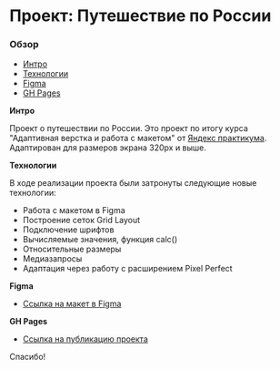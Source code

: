 # Проект: Путешествие по России

### Обзор
* [Интро](#Интро)
* [Технологии](#Технологии)
* [Figma](#Figma)
* [GH Pages](#GHPages)

**<a name="Интро"></a>Интро**

Проект о путешествии по России.
Это проект по итогу курса "Адаптивная верстка и работа с макетом" от [Яндекс практикума](https://praktikum.yandex.ru/).
Адаптирован для размеров экрана 320px и выше.

**<a name="Технологии"></a>Технологии**

В ходе реализации проекта были затронуты следующие новые технологии:
* Работа с макетом в Figma
* Построение сеток Grid Layout
* Подключение шрифтов
* Вычисляемые значения, функция calc()
* Относительные размеры
* Медиазапросы
* Адаптация через работу с расширением Pixel Perfect

**<a name="Figma"></a>Figma**

* [Ссылка на макет в Figma](https://www.figma.com/file/5S2WSbEFL6awjVWJ0NWL8Q/Sprint-3_-Russia-_-desktop-mobile?node-id=28503%3A0)

**<a name="GHPages"></a>GH Pages**

* [Ссылка на публикацию проекта](https://nikolay-shirokov.github.io/russian-travel/)

Спасибо!
